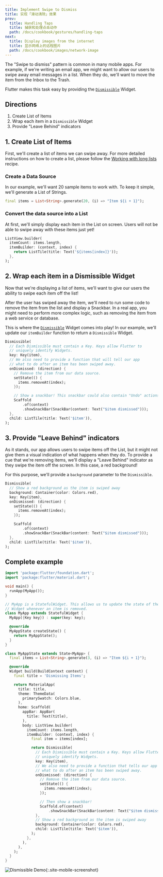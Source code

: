 ```yaml
---
title: Implement Swipe to Dismiss
title: 实现「滑动清除」效果
prev:
  title: Handling Taps
  title: 捕获和处理点击动作
  path: /docs/cookbook/gestures/handling-taps
next:
  title: Display images from the internet
  title: 显示网络上的远程图片
  path: /docs/cookbook/images/network-image
---
```


The "Swipe to dismiss" pattern is common in many mobile apps. For example, if
we're writing an email app, we might want to allow our users to swipe away email
messages in a list. When they do, we'll want to move the item from the Inbox to
the Trash.

Flutter makes this task easy by providing the
[`Dismissible`]({{site.api}}/flutter/widgets/Dismissible-class.html) Widget.

## Directions

  1. Create List of Items
  2. Wrap each item in a `Dismissible` Widget
  3. Provide "Leave Behind" indicators

## 1. Create List of Items

First, we'll create a list of items we can swipe away. For more detailed
instructions on how to create a list, please follow the [Working with long
lists](/docs/cookbook/lists/long-lists/) recipe.

### Create a Data Source

In our example, we'll want 20 sample items to work with. To keep it simple,
we'll generate a List of Strings.

<!-- skip -->
```dart
final items = List<String>.generate(20, (i) => "Item ${i + 1}");
```

### Convert the data source into a List

At first, we'll simply display each item in the List on screen. Users will
not be able to swipe away with these items just yet!

<!-- skip -->
```dart
ListView.builder(
  itemCount: items.length,
  itemBuilder: (context, index) {
    return ListTile(title: Text('${items[index]}'));
  },
);
```

## 2. Wrap each item in a Dismissible Widget

Now that we're displaying a list of items, we'll want to give our users the
ability to swipe each item off the list!

After the user has swiped away the item, we'll need to run some code to remove
the item from the list and display a Snackbar. In a real app, you might need to
perform more complex logic, such as removing the item from a web service or
database.

This is where the
[`Dismissible`]({{site.api}}/flutter/widgets/Dismissible-class.html)
Widget comes into play! In our example, we'll update our `itemBuilder` function
to return a `Dismissible` Widget.

<!-- skip -->
```dart
Dismissible(
  // Each Dismissible must contain a Key. Keys allow Flutter to
  // uniquely identify Widgets.
  key: Key(item),
  // We also need to provide a function that will tell our app
  // what to do after an item has been swiped away.
  onDismissed: (direction) {
    // Remove the item from our data source.
    setState(() {
      items.removeAt(index);
    });

    // Show a snackbar! This snackbar could also contain "Undo" actions.
    Scaffold
        .of(context)
        .showSnackBar(SnackBar(content: Text("$item dismissed")));
  },
  child: ListTile(title: Text('$item')),
);
```

## 3. Provide "Leave Behind" indicators

As it stands, our app allows users to swipe items off the List, but it might
not give them a visual indication of what happens when they do. To provide a cue
that we're removing items, we'll display a "Leave Behind" indicator as they
swipe the item off the screen. In this case, a red background!

For this purpose, we'll provide a `background` parameter to the `Dismissible`.

<!-- skip -->
```dart
Dismissible(
  // Show a red background as the item is swiped away
  background: Container(color: Colors.red),
  key: Key(item),
  onDismissed: (direction) {
    setState(() {
      items.removeAt(index);
    });

    Scaffold
        .of(context)
        .showSnackBar(SnackBar(content: Text("$item dismissed")));
  },
  child: ListTile(title: Text('$item')),
);
```

## Complete example

```dart
import 'package:flutter/foundation.dart';
import 'package:flutter/material.dart';

void main() {
  runApp(MyApp());
}

// MyApp is a StatefulWidget. This allows us to update the state of the
// Widget whenever an item is removed.
class MyApp extends StatefulWidget {
  MyApp({Key key}) : super(key: key);

  @override
  MyAppState createState() {
    return MyAppState();
  }
}

class MyAppState extends State<MyApp> {
  final items = List<String>.generate(3, (i) => "Item ${i + 1}");

  @override
  Widget build(BuildContext context) {
    final title = 'Dismissing Items';

    return MaterialApp(
      title: title,
      theme: ThemeData(
        primarySwatch: Colors.blue,
      ),
      home: Scaffold(
        appBar: AppBar(
          title: Text(title),
        ),
        body: ListView.builder(
          itemCount: items.length,
          itemBuilder: (context, index) {
            final item = items[index];

            return Dismissible(
              // Each Dismissible must contain a Key. Keys allow Flutter to
              // uniquely identify Widgets.
              key: Key(item),
              // We also need to provide a function that tells our app
              // what to do after an item has been swiped away.
              onDismissed: (direction) {
                // Remove the item from our data source.
                setState(() {
                  items.removeAt(index);
                });

                // Then show a snackbar!
                Scaffold.of(context)
                    .showSnackBar(SnackBar(content: Text("$item dismissed")));
              },
              // Show a red background as the item is swiped away
              background: Container(color: Colors.red),
              child: ListTile(title: Text('$item')),
            );
          },
        ),
      ),
    );
  }
}
```

![Dismissible Demo](/images/cookbook/dismissible.gif){:.site-mobile-screenshot}
